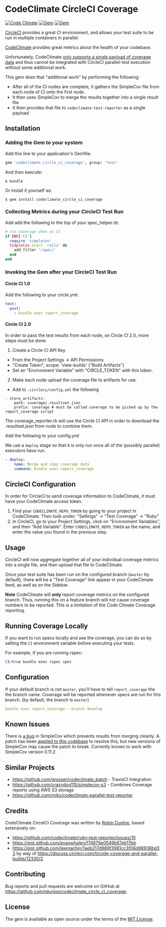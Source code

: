# CodeClimate CircleCI Coverage

[![Code Climate](https://codeclimate.com/github/rdunlop/codeclimate_circle_ci_coverage.png)](https://codeclimate.com/github/rdunlop/codeclimate_circle_ci_coverage)
[![Gem](https://img.shields.io/gem/v/codeclimate_circle_ci_coverage.svg)](https://rubygems.org/gems/codeclimate_circle_ci_coverage)
[![Gem](https://img.shields.io/gem/dt/codeclimate_circle_ci_coverage.svg)](https://rubygems.org/gems/codeclimate_circle_ci_coverage)

[CircleCI](https://circleci.com) provides a great CI environment, and allows your test suite to be run in multiple containers in parallel.

[CodeClimate](https://codeclimate.com) provides great metrics about the health of your codebase.

Unfortunately, CodeClimate [only supports a single payload of coverage data](https://docs.codeclimate.com/docs/setting-up-test-coverage#important-fyis) and thus cannot be integrated with CircleCI parallel-test execution without some additional work.

This gem does that "additional work" by performing the following:
- After all of the CI nodes are complete, it gathers the SimpleCov file from each node of CI onto the first node.
- It then uses SimpleCov to merge the results together into a single result file
- It then provides that file to `codeclimate-test-reporter` as a single payload

## Installation

### Adding the Gem to your system
Add this line to your application's Gemfile:

```bash
gem 'codeclimate_circle_ci_coverage', group: 'test'
```

And then execute:

    $ bundle

Or install it yourself as:

    $ gem install codeclimate_circle_ci_coverage

### Collecting Metrics during your CircleCI Test Run

Add add the following to the top of your spec_helper.rb:
```ruby
# run coverage when on CI
if ENV['CI']
  require 'simplecov'
  SimpleCov.start 'rails' do
    add_filter '/spec/'
  end
end

```

### Invoking the Gem after your CircleCI Test Run

#### Circle CI 1.0

Add the following to your circle.yml:

```yml
test:
  post:
    - bundle exec report_coverage
```

#### Circle CI 2.0

In order to pass the test results from each node, on Circle CI 2.0, more steps must be done:

1) Create a Circle CI API Key

- From the Project Settings -> API Permissions
- "Create Token", scope: 'view-builds' ("Build Artifacts")
- Set an "Environment Variable" with "CIRCLE_TOKEN" with this token.

2) Make each node upload the coverage file to artifacts for use.

- Add to `.circleci/config.yml` the following
```
- store_artifacts:
    path: coverage/.resultset.json
    prefix: coverage # must be called coverage to be picked up by the report_coverage script
```

The coverage_reporter.rb will use the Circle CI API in order to download the .resultset.json from node to combine them.

Add the following to your config.yml

We use a `deploy` stage so that it is only run once all of the (possibly parallel) executors have run.

```yml
- deploy:
    name: Merge and copy coverage data
    command: bundle exec report_coverage
```


## CircleCI Configuration

In order for CircleCI to send coverage information to CodeClimate, it must have your CodeClimate access token.

1. Find your `CODECLIMATE_REPO_TOKEN` by going to your project in CodeClimate. Then look under:
   "Settings" -> "Test Coverage" -> "Ruby"
1. In CircleCI, go to your Project Settings, click on "Environment Variables", and then "Add Variable". Enter
   `CODECLIMATE_REPO_TOKEN` as the name, and enter the value you found in the previous step.

## Usage

CircleCI will now aggregate together all of your individual coverage metrics into a single file, and then upload that file to CodeClimate.

Once your test suite has been run on the configured branch (`master` by default), there will be a "Test Coverage" link appear in your CodeClimate feed, as well as on the Sidebar.

**Note** CodeClimate will **only** report coverage metrics on the configured branch. Thus, running this on a feature branch will not cause coverage numbers to be reported.  This is a limitation of the Code Climate Coverage reporting.

## Running Coverage Locally

If you want to run specs locally and see the coverage, you can do so by setting the `CI` environment variable before executing your tests.

For example, if you are running rspec:

```sh
CI=true bundle exec rspec spec
```

## Configuration

If your default branch is not `master`, you'll have to tell `report_coverage` the the branch name. Coverage will be reported whenever specs are run for this branch. (by default, the branch is `master`)

```yml
bundle exec report_coverage --branch develop
```

## Known Issues

There is [a bug](https://github.com/colszowka/simplecov/pull/441) in SimpleCov which prevents results from merging cleanly. A patch has been [applied to this codebase](https://github.com/rdunlop/codeclimate_circle_ci_coverage/blob/master/lib/codeclimate_circle_ci_coverage/patch_simplecov.rb) to resolve this, but new versions of SimpleCov may cause the patch to break. Currently known to work with SimpleCov version 0.11.2.

## Similar Projects

- https://github.com/grosser/codeclimate_batch - TravisCI Integration
- https://github.com/crazydog115/simplecov-s3 - Combines Coverage reports using AWS S3 storage
- https://github.com/mikz/codeclimate-parallel-test-reporter

## Credits

CodeClimate CircelCI Coverage was written by [Robin Dunlop](https://github.com/rdunlop), based extensively on:

- https://github.com/codeclimate/ruby-test-reporter/issues/10
- https://gist.github.com/evanwhalen/f74879e0549b67eb17bb
- https://gist.github.com/leemachin/1aeb217d989f3981cc3f06d88938bd33 by way of https://discuss.circleci.com/t/code-coverage-and-parallel-builds/12330/2

## Contributing

Bug reports and pull requests are welcome on GitHub at https://github.com/rdunlop/codeclimate_circle_ci_coverage.


## License

The gem is available as open source under the terms of the [MIT License](http://opensource.org/licenses/MIT).

